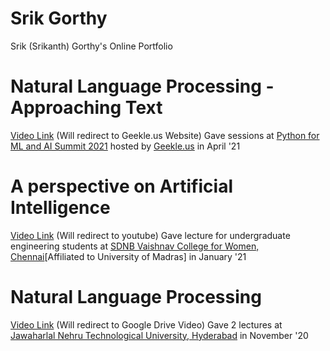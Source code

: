# Srik Gorthy
Srik (Srikanth) Gorthy's Online Portfolio

# Natural Language Processing - Approaching Text
[Video Link](https://geekle.us/video_cluster/1618230100619x816683697887510500) \(Will redirect to Geekle.us Website\)
Gave sessions at [Python for ML and AI Summit 2021](https://python.geekle.us/) hosted by [Geekle.us](https://geekle.us/) in April '21

# A perspective on Artificial Intelligence
[Video Link](https://www.youtube.com/watch?v=E_JYzytu8dI) \(Will redirect to youtube\)
Gave lecture for undergraduate engineering students at [SDNB Vaishnav College for Women, Chennai](https://www.sdnbvc.edu.in/)\[Affiliated to University of Madras\] in January '21

# Natural Language Processing
[Video Link](https://www.youtube.com/watch?v=E_JYzytu8dI) \(Will redirect to Google Drive Video\)
Gave 2 lectures at [Jawaharlal Nehru Technological University, Hyderabad](https://jntuh.ac.in/) in November '20
